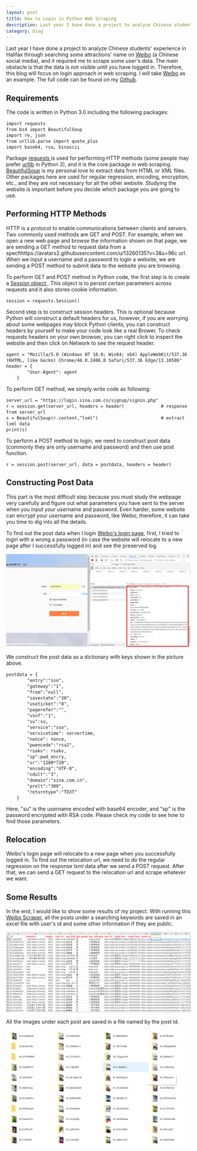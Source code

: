 ```yaml
---
layout: post
title: How to Login in Python Web Scraping
description: Last year I have done a project to analyze Chinese students' experience in Halifax through searching some attractions' name on <a href="http://markdown.tw">Weibo</a> (a Chinese social media), and it requires me to scrape some user's data. The main obstacle is that the data is not visible until you have logged in. Therefore, this blog will talk about login technique in web scraping.
category: blog
---
```


Last year I have done a project to analyze Chinese students' experience in Halifax through searching some attractions' name on <a href="http://markdown.tw">Weibo</a> (a Chinese social media), and it required me to scrape some user's data. The main obstacle is that the data is not visible until you have logged in. Therefore, this blog will focus on login approach in web scraping. I will take <a href="http://markdown.tw">Weibo</a> as an example. The full code can be found on my <a href="https://github.com/danqing117/Weibo-Scraper-Python-">Github</a>.

## Requirements
The code is written in Python 3.0 including the following packages:

    import requests
	from bs4 import BeautifulSoup
	import re, json
	from urllib.parse import quote_plus
	import base64, rsa, binascii
	
Package <a href = "http://docs.python-requests.org/en/master/"> requests </a> is used for performing HTTP methods (some people may prefer <a href = "https://docs.python.org/2/library/urllib.html"> urllib</a> in Python 2), and it is the core package in web scraping. <a href = "https://www.crummy.com/software/BeautifulSoup/bs4/doc/"> BeautifulSoup</a>	is my personal love to extract data from HTML or XML files. Other packages here are used for regular regression, encoding, encryption, etc., and they are not necessary for all the other website. Studying the website is important before you decide which package you are going to use.

## Performing HTTP Methods

HTTP is a protocol to enable communications between clients and servers. Two commonly used methods are GET and POST. For example, when we open a new web page and browse the information shown on that page, we are sending a GET method to request data from a specfihttps://avatars2.githubusercontent.com/u/13260135?v=3&s=96c url. When we input a username and a password to login a website, we are sending a POST method to submit data to the website you are browsing.  

To perform GET and POST method in Python code, the first step is to create a <a href="http://docs.python-requests.org/en/latest/user/advanced/"> Session object </a>. This object is to persist certain parameters across requests and it also stores cookie information.

	session = requests.Session()
	
Second step is to construct session headers. This is optional because Python will construct a default headers for us, however, if you are worrying about some webpages may block Python clients, you can construct headers by yourself to make your code look like a real Brower. To check requests headers on your own browser, you can right click to inspect the website and then click on Network to see the request header.

	agent = "Mozilla/5.0 (Windows NT 10.0; Win64; x64) AppleWebKit/537.36 (KHTML, like Gecko) Chrome/46.0.2486.0 Safari/537.36 Edge/13.10586"
	header = {
            "User-Agent": agent  
        }
	
To perform GET method, we simply write code as following:

	server_url = "https://login.sina.com.cn/signup/signin.php"
   	r = session.get(server_url, headers = header)              # response from server_url
	s = BeautifulSoup(r.content,"lxml")                        # extract lxml data
	print(s)

To perform a POST method to login, we need to construct post data (commonly they are only username and password) and then use post function.

	r = session.post(server_url, data = postdata, headers = header)
	
## Constructing Post Data
This part is the most difficult step because you must study the webpage very carefully and figure out what parameters you have sent to the server when you input your username and password. Even harder, some website can encrypt your username and password, like Weibo, therefore, it can take you time to dig into all the details.

To find out the post data when I login <a href="https://login.sina.com.cn/signup/signin.php">Weibo's login page</a>, first, I tried to login with a wrong a password (in case the website will relocate to a new page after I successfully logged in) and see the preserved log.

![Git Bash](/images/githubpages/weibo_login_postdata.png)

We construct the post data as a dictionary with keys shown in the picture above.

	postdata = {
            "entry":"sso",
            "gateway":"1",
            "from":"null",
            "savestate":"30",
            "useticket":"0",
            "pagerefer":"",
            "vsnf":"1",
            "su":su,
            "service":"sso",
            "servicetime": servertime,
            "nonce": nonce,
            "pwencode":"rsa2",
            "rsakv": rsakv,
            "sp":pwd_encry,
            "sr":"1280*720",
            "encoding":"UTF-8",
            "cdult":"3",
            "domain":"sina.com.cn",
            "prelt":"309",
            "returntype":"TEXT"
        }
		
Here, "su" is the username encoded with base64 encoder, and "sp" is the password encrypted with RSA code. Please check my code to see how to find those parameters.

## Relocation
Weibo's login page will relocate to a new page when you successfully logged in. To find out the relocation url, we need to do the regular regression on the response lxml data after we send a POST request. After that, we can send a GET request to the relocation url and scrape whatever we want.

## Some Results
In the end, I would like to show some results of my project. With running this <a href="https://github.com/danqing117/Weibo-Scraper-Python-">Weibo Scraper</a>, all the posts under a searching keywords are saved in an excel file with user's id and some other information if they are public.

![Git Bash](/images/githubpages/excel.png)

All the images under each post are saved in a file named by the post id.

![Git Bash](/images/githubpages/pics.png)









        



	

  






